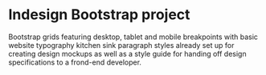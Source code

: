 # Indesign Bootstrap project
Bootstrap grids featuring desktop, tablet and mobile breakpoints with basic website typography kitchen sink paragraph styles already set up for creating design mockups as well as a style guide for handing off design specifications to a frond-end developer.

